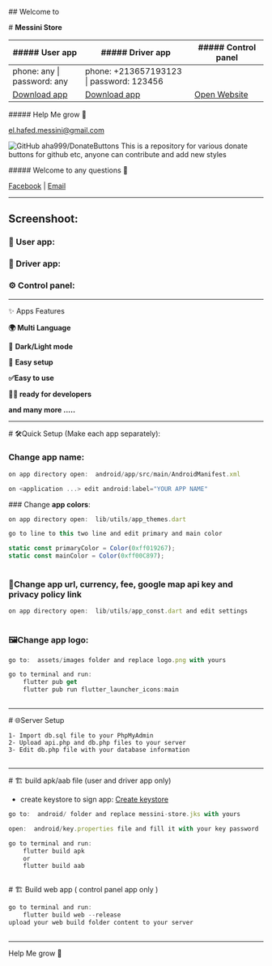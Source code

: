 ## ​Welcome to

# **Messini Store**

| ##### **User app** | ##### **Driver app** | ##### **Control panel** |
| --- | --- | --- |
| phone: any \| password: any | phone: +213657193123 \| password: 123456 |     |
| [Download app](https://messini.aftersad.com) | [Download app](https://messini.aftersad.com) | [Open Website](https://messini.aftersad.com) |

##### Help Me grow 🙏

el.hafed.messini@gmail.com

![GitHub  aha999/DonateButtons This is a repository for various donate  buttons for github etc, anyone can contribute and add new styles](https://raw.githubusercontent.com/aha999/DonateButtons/master/Paypal.png)

##### Welcome to any questions 👋

[Facebook](https://m.me/el.hafed.99) | [Email](mailto:el.hafed.messini@gmail.com)

---

## Screenshoot:

### 🧑 User app:

### 🚚 Driver app:

### ⚙ Control panel:

---

✨ Apps Features

**🌍 Multi Language**

🌙 **Dark/Light mode**

💫 **Easy setup**

**✅Easy to use**

**👨‍💻 ready for developers**

**and many more .....**

---

# 🛠Quick Setup (Make each app separately):

### Change **app name**:

```javascript
on app directory open:  android/app/src/main/AndroidManifest.xml

on <application ...> edit android:label="YOUR APP NAME"
```

### Change **app colors**:

```javascript
on app directory open:  lib/utils/app_themes.dart

go to line to this two line and edit primary and main color

static const primaryColor = Color(0xff019267);
static const mainColor = Color(0xff00C897);
```

![](data:image/gif;base64,R0lGODlhAQABAPABAP///wAAACH5BAEKAAAALAAAAAABAAEAAAICRAEAOw==)![](data:image/gif;base64,R0lGODlhAQABAPABAP///wAAACH5BAEKAAAALAAAAAABAAEAAAICRAEAOw== "Click and drag to move")

### 🔗Change **app url, currency, fee, google map api key and privacy policy link**

```javascript
on app directory open:  lib/utils/app_const.dart and edit settings
```

![](data:image/gif;base64,R0lGODlhAQABAPABAP///wAAACH5BAEKAAAALAAAAAABAAEAAAICRAEAOw==)![](data:image/gif;base64,R0lGODlhAQABAPABAP///wAAACH5BAEKAAAALAAAAAABAAEAAAICRAEAOw== "Click and drag to move")

### 🖼Change **app logo**:

```javascript
go to:  assets/images folder and replace logo.png with yours
```

```javascript
go to terminal and run:  
    flutter pub get
    flutter pub run flutter_launcher_icons:main
```

![](data:image/gif;base64,R0lGODlhAQABAPABAP///wAAACH5BAEKAAAALAAAAAABAAEAAAICRAEAOw==)![](data:image/gif;base64,R0lGODlhAQABAPABAP///wAAACH5BAEKAAAALAAAAAABAAEAAAICRAEAOw== "Click and drag to move")

---

# 🌐Server Setup

```
1- Import db.sql file to your PhpMyAdmin
2- Upload api.php and db.php files to your server
3- Edit db.php file with your database information
```

![](data:image/gif;base64,R0lGODlhAQABAPABAP///wAAACH5BAEKAAAALAAAAAABAAEAAAICRAEAOw==)![](data:image/gif;base64,R0lGODlhAQABAPABAP///wAAACH5BAEKAAAALAAAAAABAAEAAAICRAEAOw== "Click and drag to move")

---

# 🏗 build apk/aab file (user and driver app only)

- create keystore to sign app: [Create keystore](https://docs.flutter.dev/deployment/android#create-an-upload-keystore)

```javascript
go to:  android/ folder and replace messini-store.jks with yours
```

```javascript
open:  android/key.properties file and fill it with your key password
```

```javascript
go to terminal and run:  
    flutter build apk
    or
    flutter build aab
```

![](data:image/gif;base64,R0lGODlhAQABAPABAP///wAAACH5BAEKAAAALAAAAAABAAEAAAICRAEAOw==)![](data:image/gif;base64,R0lGODlhAQABAPABAP///wAAACH5BAEKAAAALAAAAAABAAEAAAICRAEAOw== "Click and drag to move")

# 🏗 Build web app ( control panel app only )

```javascript
go to terminal and run:  
    flutter build web --release
upload your web build folder content to your server
```

![](data:image/gif;base64,R0lGODlhAQABAPABAP///wAAACH5BAEKAAAALAAAAAABAAEAAAICRAEAOw==)![](data:image/gif;base64,R0lGODlhAQABAPABAP///wAAACH5BAEKAAAALAAAAAABAAEAAAICRAEAOw== "Click and drag to move")

---

Help Me grow 🙏

​